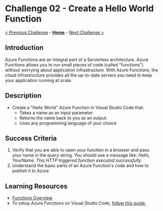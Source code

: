 # Challenge 02 - Create a Hello World Function

[< Previous Challenge](./Challenge-01.md) - **[Home](../README.md)** - [Next Challenge >](./Challenge-03.md)

## Introduction

Azure Functions are an integral part of a Serverless architecture.  Azure Functions allows you to run small pieces of code (called "functions") without worrying about application infrastructure. With Azure Functions, the cloud infrastructure provides all the up-to-date servers you need to keep your application running at scale.

## Description

- Create a "Hello World" Azure Function in Visual Studio Code that:
    - Takes a name as an input parameter.
    - Returns the name back to you as an output.
    - Uses any programming language of your choice

## Success Criteria

1. Verify that you are able to open your function in a browser and pass your name in the query string.  You should see a message like:
*Hello, YourName. This HTTP triggered function executed successfully.*
1. Understand the basic parts of an Azure Function's code and how to publish it to Azure

## Learning Resources

- [Functions Overview](https://docs.microsoft.com/azure/azure-functions/functions-overview)
- To setup Azure Functions on Visual Studio Code, [follow this guide.](https://docs.microsoft.com/en-us/azure/azure-functions/functions-develop-vs-code?tabs=csharp)